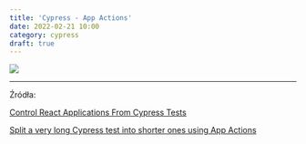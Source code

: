 ```yaml
---
title: 'Cypress - App Actions'
date: 2022-02-21 10:00
category: cypress
draft: true
---
```


![](https://www.cypress.io/static/cypress-io-logo-social-share-8fb8a1db3cdc0b289fad927694ecb415.png)




----

Źródła:

[Control React Applications From Cypress Tests](https://glebbahmutov.com/blog/react-app-actions/)

[Split a very long Cypress test into shorter ones using App Actions](https://www.cypress.io/blog/2019/10/29/split-a-very-long-cypress-test-into-shorter-ones-using-app-actions/)




